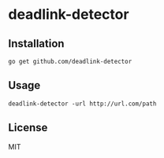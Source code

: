# deadlink-detector

## Installation

```
go get github.com/deadlink-detector
```

## Usage

```
deadlink-detector -url http://url.com/path
```

## License

MIT
